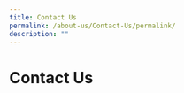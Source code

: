 ```yaml
---
title: Contact Us
permalink: /about-us/Contact-Us/permalink/
description: ""
---
```

Contact Us
==========

